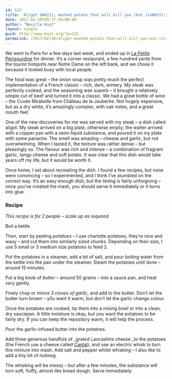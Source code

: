 ```yaml
---
id: 122
title: 'Aligot &#8211; mashed potato that will kill you (but it&#8217;s worth it).'
date: 2017-02-20T09:37:36+00:00
author: "Neville Kuyt"
layout: single
guid: http://www.kuyt.org/?p=122
permalink: /2017/02/20/aligot-mashed-potato-that-will-kill-you-but-its-worth-it/
---
```

We went to Paris for a few days last week, and ended up in [La Petite Perigourdine](https://www.tripadvisor.co.uk/Restaurant_Review-g187147-d850136-Reviews-La_Petite_Perigourdine-Paris_Ile_de_France.html) for dinner. It&#8217;s a corner restaurant, a few hundred yards from the tourist hotspots near Notre Dame on the left bank, and we chose it because it looked busy with local people.

The food was great &#8211; the onion soup was pretty much the perfect implementation of a French classic &#8211; rich, dark, wintery. My steak was perfectly cooked, and the seasoning was superb &#8211; it brought a relatively simple cut of beef and turned it into a classic. We had a great bottle of wine &#8211; the Cuvée Mirabelle from Château de la Jaubertie. Not hugely expensive, but as a dry white, it&#8217;s amazingly complex, with oak notes, and a great mouth feel.

One of the new discoveries for me was served with my steak &#8211; a dish called aligot. My steak arrived on a big plate, otherwise empty; the waiter arrived with a copper pan with a semi-liquid substance, and poured it on my plate with some panache. The smell was amazing &#8211; cheese and garlic, but not overwhelming. When I tasted it, the texture was rather dense &#8211; but pleasingly so. The flavour was rich and intense &#8211; a combination of fragrant garlic, tangy cheese and soft potato. It was clear that this dish would take years off my life, but it would be worth it.

Once home, I set about recreating the dish. I found a few recipes, but none were convincing &#8211; so I experimented, and I think I&#8217;ve stumbled on the correct way. It&#8217;s an easy enough dish, but the timing is fairly unforgiving &#8211; once you&#8217;ve created the mash, you should serve it immediately or it turns into glue.

### Recipe

_This recipe is for 2 people &#8211; scale up as required._

Boil a kettle.

Then, start by peeling _potatoes_ &#8211; I use charlotte potatoes, they&#8217;re nice and waxy &#8211; and cut them into similarly sized chunks. Depending on their size, I use 5 small or 3 medium size potatoes to feed 2.

Put the potatoes in a steamer, add a bit of salt, and pour boiling water from the kettle into the pan under the steamer. Steam the potatoes until done &#8211; around 15 minutes.

Put a big knob of _butter_ &#8211; around 50 grams &#8211; into a sauce pan, and heat very gently.

Finely chop or mince _3 cloves of garlic_, and add to the butter. Don&#8217;t let the butter turn brown &#8211; y0u want it warm, but don&#8217;t let the garlic change colour.

Once the potatoes are cooked, tip them into a mixing bowl or into a clean, dry saucepan. A little moisture is okay, but you want the potatoes to be fairly dry. If you can keep the repository warm, it will help the process.

Pour the garlic-infused butter into the potatoes.

Add three generous handfuls of _grated Lancashire cheese _to the potatoes (the French use a cheese called [Cantal](https://en.wikipedia.org/wiki/Cantal_cheese)), and use an electric whisk to turn this mixture into mash. Add salt and pepper whilst whisking &#8211; I also like to add a tiny bit of nutmeg.

The whisking will be messy &#8211; but after a few minutes, the substance will turn soft, fluffy, almost like bread dough. Serve immediately.